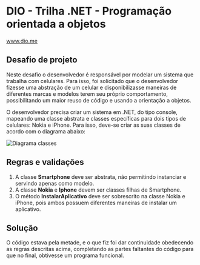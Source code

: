 # DIO - Trilha .NET - Programação orientada a objetos
www.dio.me

## Desafio de projeto

Neste desafio o desenvolvedor é responsável por modelar um sistema que trabalha com celulares. Para isso, foi solicitado que o desenvolvedor fizesse uma abstração de um celular e disponibilizasse maneiras de diferentes marcas e modelos terem seu próprio comportamento, possibilitando um maior reuso de código e usando a orientação a objetos.

O desenvolvedor precisa criar um sistema em .NET, do tipo console, mapeando uma classe abstrata e classes específicas para dois tipos de celulares: Nokia e iPhone. 
Para isso, deve-se criar as suas classes de acordo com o diagrama abaixo:

![Diagrama classes](Imagens/diagrama.png)

## Regras e validações
1. A classe **Smartphone** deve ser abstrata, não permitindo instanciar e servindo apenas como modelo.
2. A classe **Nokia** e **Iphone** devem ser classes filhas de Smartphone.
3. O método **InstalarAplicativo** deve ser sobrescrito na classe Nokia e iPhone, pois ambos possuem diferentes maneiras de instalar um aplicativo.

## Solução
O código estava pela metade, e o que fiz foi dar continuidade obedecendo as regras descritas acima, completando as partes faltantes do código para que no final, obtivesse um programa funcional.
